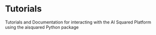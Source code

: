 # Tutorials
Tutorials and Documentation for interacting with the AI Squared Platform using the aisquared Python package
